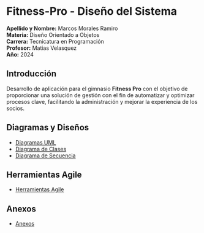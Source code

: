 # Fitness-Pro - Diseño del Sistema
**Apellido y Nombre:** Marcos Morales Ramiro <br />
**Materia:** Diseño Orientado a Objetos <br />
**Carrera:** Tecnicatura en Programación <br />
**Profesor:** Matias Velasquez <br />
**Año:** 2024 <br />

## Introducción

Desarrollo de aplicación para el gimnasio **Fitness Pro** con el objetivo de proporcionar una solución de gestión con el fin de automatizar y optimizar procesos clave, facilitando la administración y mejorar la experiencia de los socios.


## Diagramas y Diseños
- [Diagramas UML](https://github.com/ramiromarcosmorales/Fitness-Pro/blob/main/DiagramasUML.md)
- [Diagrama de Clases](https://github.com/ramiromarcosmorales/Fitness-Pro/blob/main/DiagramasClases.md)
- [Diagrama de Secuencia](https://github.com/ramiromarcosmorales/Fitness-Pro/blob/main/DiagramasSecuencia.md)

## Herramientas Agile
- [Herramientas Agile](https://github.com/ramiromarcosmorales/Fitness-Pro/blob/main/HerramientasAgile.md)

## Anexos
- [Anexos](https://github.com/ramiromarcosmorales/Fitness-Pro/blob/main/Anexos.md)

